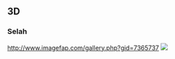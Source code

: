 ## 3D
### Selah
http://www.imagefap.com/gallery.php?gid=7365737
![](http://x.imagefapusercontent.com/u/Danbo73/7365737/1920615775/Curves_Selah4a.png)
![]()
![]()
![]()
![]()
![]()
![]()
![]()
![]()
![]()
![]()
